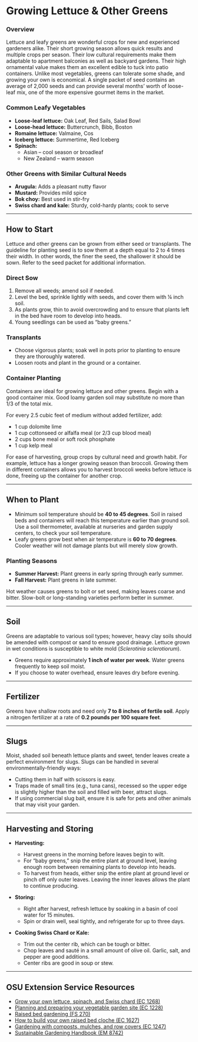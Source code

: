 # Growing Lettuce & Other Greens

### Overview

Lettuce and leafy greens are wonderful crops for new and experienced gardeners alike. Their short growing season allows quick results and multiple crops per season. Their low cultural requirements make them adaptable to apartment balconies as well as backyard gardens. Their high ornamental value makes them an excellent edible to tuck into patio containers. Unlike most vegetables, greens can tolerate some shade, and growing your own is economical. A single packet of seed contains an average of 2,000 seeds and can provide several months’ worth of loose-leaf mix, one of the more expensive gourmet items in the market.

### Common Leafy Vegetables

- **Loose-leaf lettuce:** Oak Leaf, Red Sails, Salad Bowl
- **Loose-head lettuce:** Buttercrunch, Bibb, Boston
- **Romaine lettuce:** Valmaine, Cos
- **Iceberg lettuce:** Summertime, Red Iceberg
- **Spinach:**
  - Asian – cool season or broadleaf
  - New Zealand – warm season

### Other Greens with Similar Cultural Needs

- **Arugula:** Adds a pleasant nutty flavor
- **Mustard:** Provides mild spice
- **Bok choy:** Best used in stir-fry
- **Swiss chard and kale:** Sturdy, cold-hardy plants; cook to serve

---

## How to Start

Lettuce and other greens can be grown from either seed or transplants. The guideline for planting seed is to sow them at a depth equal to 2 to 4 times their width. In other words, the finer the seed, the shallower it should be sown. Refer to the seed packet for additional information.

### Direct Sow

1. Remove all weeds; amend soil if needed.
2. Level the bed, sprinkle lightly with seeds, and cover them with ¼ inch soil.
3. As plants grow, thin to avoid overcrowding and to ensure that plants left in the bed have room to develop into heads.
4. Young seedlings can be used as “baby greens.”

### Transplants

- Choose vigorous plants; soak well in pots prior to planting to ensure they are thoroughly watered.
- Loosen roots and plant in the ground or a container.

### Container Planting

Containers are ideal for growing lettuce and other greens. Begin with a good container mix. Good loamy garden soil may substitute no more than 1/3 of the total mix.

For every 2.5 cubic feet of medium without added fertilizer, add:

- 1 cup dolomite lime
- 1 cup cottonseed or alfalfa meal (or 2/3 cup blood meal)
- 2 cups bone meal or soft rock phosphate
- 1 cup kelp meal

For ease of harvesting, group crops by cultural need and growth habit. For example, lettuce has a longer growing season than broccoli. Growing them in different containers allows you to harvest broccoli weeks before lettuce is done, freeing up the container for another crop.

---

## When to Plant

- Minimum soil temperature should be **40 to 45 degrees**. Soil in raised beds and containers will reach this temperature earlier than ground soil. Use a soil thermometer, available at nurseries and garden supply centers, to check your soil temperature.
- Leafy greens grow best when air temperature is **60 to 70 degrees**. Cooler weather will not damage plants but will merely slow growth.

### Planting Seasons

- **Summer Harvest:** Plant greens in early spring through early summer.
- **Fall Harvest:** Plant greens in late summer.

Hot weather causes greens to bolt or set seed, making leaves coarse and bitter. Slow-bolt or long-standing varieties perform better in summer.

---

## Soil

Greens are adaptable to various soil types; however, heavy clay soils should be amended with compost or sand to ensure good drainage. Lettuce grown in wet conditions is susceptible to white mold (*Sclerotinia sclerotiorum*).

- Greens require approximately **1 inch of water per week**. Water greens frequently to keep soil moist.
- If you choose to water overhead, ensure leaves dry before evening.

---

## Fertilizer

Greens have shallow roots and need only **7 to 8 inches of fertile soil**. Apply a nitrogen fertilizer at a rate of **0.2 pounds per 100 square feet**.

---

## Slugs

Moist, shaded soil beneath lettuce plants and sweet, tender leaves create a perfect environment for slugs. Slugs can be handled in several environmentally-friendly ways:

- Cutting them in half with scissors is easy.
- Traps made of small tins (e.g., tuna cans), recessed so the upper edge is slightly higher than the soil and filled with beer, attract slugs.
- If using commercial slug bait, ensure it is safe for pets and other animals that may visit your garden.

---

## Harvesting and Storing

- **Harvesting:**
  - Harvest greens in the morning before leaves begin to wilt.
  - For “baby greens,” snip the entire plant at ground level, leaving enough room between remaining plants to develop into heads.
  - To harvest from heads, either snip the entire plant at ground level or pinch off only outer leaves. Leaving the inner leaves allows the plant to continue producing.

- **Storing:**
  - Right after harvest, refresh lettuce by soaking in a basin of cool water for 15 minutes.
  - Spin or drain well, seal tightly, and refrigerate for up to three days.

- **Cooking Swiss Chard or Kale:**
  - Trim out the center rib, which can be tough or bitter.
  - Chop leaves and sauté in a small amount of olive oil. Garlic, salt, and pepper are good additions.
  - Center ribs are good in soup or stew.

---

## OSU Extension Service Resources

- [Grow your own lettuce, spinach, and Swiss chard (EC 1268)](https://catalog.extension.oregonstate.edu/)
- [Planning and preparing your vegetable garden site (EC 1228)](https://catalog.extension.oregonstate.edu/)
- [Raised bed gardening (FS 270)](https://catalog.extension.oregonstate.edu/)
- [How to build your own raised bed cloche (EC 1627)](https://catalog.extension.oregonstate.edu/)
- [Gardening with composts, mulches, and row covers (EC 1247)](https://catalog.extension.oregonstate.edu/)
- [Sustainable Gardening Handbook (EM 8742)](https://catalog.extension.oregonstate.edu/)
